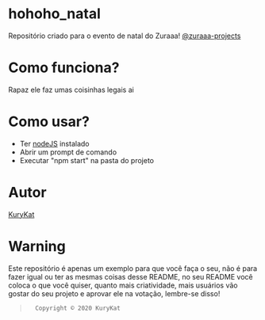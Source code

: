 # hohoho_natal
Repositório criado para o evento de natal do Zuraaa! [@zuraaa-projects](https://github.com/zuraaa-projects)

# Como funciona?
Rapaz ele faz umas coisinhas legais ai

# Como usar?
- Ter [nodeJS](https://nodejs.org) instalado 
- Abrir um prompt de comando
- Executar "npm start" na pasta do projeto

# Autor
[KuryKat](https://github.com/KuryKat)

# Warning 
Este repositório é apenas um exemplo para que você faça o seu, não é para fazer igual ou ter as mesmas coisas desse README, no seu README você coloca o que você quiser, quanto mais criatividade, mais usuários vão gostar do seu projeto e aprovar ele na votação, lembre-se disso!

>       Copyright © 2020 KuryKat
